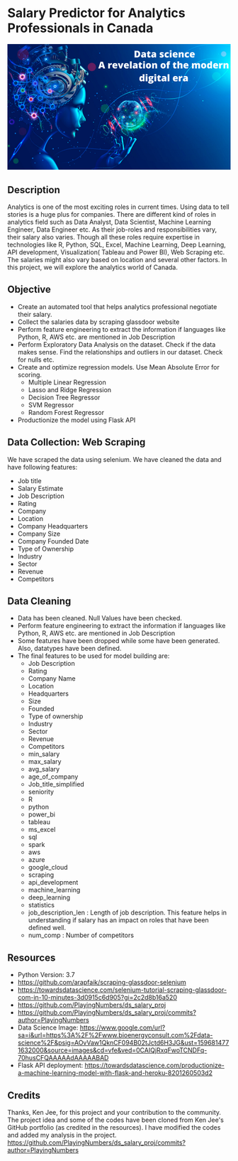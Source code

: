 # Salary Predictor for Analytics Professionals in Canada


![](https://github.com/rachitj/ds_salary_project/blob/data_eda/data-science.png)

## Description
Analytics is one of the most exciting roles in current times. Using data to tell stories is a huge plus for companies. There are different kind of roles in analytics field such as Data Analyst, Data Scientist, Machine Learning Engineer, Data Engineer etc. As their job-roles and responsibilities vary, their salary also varies. Though all these roles require expertise in technologies like R, Python, SQL, Excel, Machine Learning, Deep Learning, API development, Visualization( Tableau and Power BI), Web Scraping etc. The salaries might also vary based on location and several other factors. In this project, we will explore the analytics world of Canada.

## Objective
* Create an automated tool that helps analytics professional negotiate their salary.
* Collect the salaries data by scraping glassdoor website
* Perform feature engineering to extract the information if languages like Python, R, AWS etc. are mentioned in Job Description
* Perform Exploratory Data Analysis on the dataset. Check if the data makes sense. Find the relationships and outliers in our dataset. Check for nulls etc.
* Create and optimize regression models. Use Mean Absolute Error for scoring.
  * Multiple Linear Regression
  * Lasso and Ridge Regression
  * Decision Tree Regressor
  * SVM Regressor
  * Random Forest Regressor
* Productionize the model using Flask API

## Data Collection: Web Scraping
We have scraped the data using selenium. We have cleaned the data and have following features:
* Job title
* Salary Estimate
* Job Description
* Rating
* Company
* Location
* Company Headquarters
* Company Size
* Company Founded Date
* Type of Ownership
* Industry
* Sector
* Revenue
* Competitors

## Data Cleaning
* Data has been cleaned. Null Values have been checked.
* Perform feature engineering to extract the information if languages like Python, R, AWS etc. are mentioned in Job Description
* Some features have been dropped while some have been generated. Also, datatypes have been defined.
* The final features to be used for model building are:
  * Job Description
  * Rating
  * Company Name
  * Location
  * Headquarters
  * Size
  * Founded
  * Type of ownership
  * Industry
  * Sector
  * Revenue
  * Competitors
  * min_salary
  * max_salary
  * avg_salary
  * age_of_company
  * Job_title_simplified
  * seniority
  * R
  * python
  * power_bi
  * tableau
  * ms_excel
  * sql
  * spark
  * aws
  * azure
  * google_cloud
  * scraping
  * api_development
  * machine_learning
  * deep_learning
  * statistics
  * job_description_len	: Length of job description. This feature helps in understanding if salary has an impact on roles that have been defined well.
  * num_comp : Number of competitors


## Resources
* Python Version: 3.7
* https://github.com/arapfaik/scraping-glassdoor-selenium
* https://towardsdatascience.com/selenium-tutorial-scraping-glassdoor-com-in-10-minutes-3d0915c6d905?gi=2c2d8b16a520
* https://github.com/PlayingNumbers/ds_salary_proj
* https://github.com/PlayingNumbers/ds_salary_proj/commits?author=PlayingNumbers
* Data Science Image: https://www.google.com/url?sa=i&url=https%3A%2F%2Fwww.bioenergyconsult.com%2Fdata-science%2F&psig=AOvVaw1QknCF094B02tJctd6H3JG&ust=1596814771632000&source=images&cd=vfe&ved=0CAIQjRxqFwoTCNDFq-70husCFQAAAAAdAAAAABAD
* Flask API deployment: https://towardsdatascience.com/productionize-a-machine-learning-model-with-flask-and-heroku-8201260503d2

## Credits
Thanks, Ken Jee, for this project and your contribution to the community. The project idea and some of the codes have been cloned from Ken Jee's GitHub portfolio (as credited in the resources). I have modified the codes and added my analysis in the project.
https://github.com/PlayingNumbers/ds_salary_proj/commits?author=PlayingNumbers
